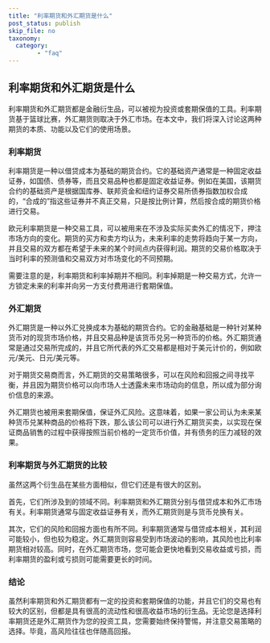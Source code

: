 ```yaml
---
title: "利率期货和外汇期货是什么"
post_status: publish
skip_file: no
taxonomy:
  category:
        - "faq"
---
```


## 利率期货和外汇期货是什么

利率期货和外汇期货都是金融衍生品，可以被视为投资或套期保值的工具。利率期货基于篮球比赛，外汇期货则取决于外汇市场。在本文中，我们将深入讨论这两种期货的本质、功能以及它们的使用场景。

### 利率期货

利率期货是一种以借贷成本为基础的期货合约。它的基础资产通常是一种固定收益证券，如国债、债券等，而且交易品种也都是固定收益证券。例如在美国，该期货合约的基础资产是根据国库券、联邦资金和纽约证券交易所债券指数加权合成的，“合成的”指这些证券并不真正交易，只是按比例计算，然后按合成的期货价格进行交易。

欧元利率期货是一种交易工具，可以被用来在不涉及实际买卖外汇的情况下，押注市场方向的变化。期货的买方和卖方均认为，未来利率的走势将趋向于某一方向，并且交易的双方都在希望于未来的某个时间点内获得利润。期货的交易价格取决于当时利率的预测值和交易双方对市场变化的不同预期。

需要注意的是，利率期货和利率掉期并不相同。利率掉期是一种交易方式，允许一方锁定未来的利率并向另一方支付费用进行套期保值。

### 外汇期货

外汇期货是一种以外汇兑换成本为基础的期货合约。它的金融基础是一种针对某种货币对的现货市场价格，并且交易品种是该货币兑另一种货币的价格。外汇期货通常是通过交易所完成的，并且它所代表的外汇交易都是相对于美元计价的，例如欧元/美元、日元/美元等。

对于期货交易商而言，外汇期货的交易策略很多，可以在风险和回报之间寻找平衡，并且因为期货价格可以向市场人士透露未来市场动向的信息，所以成为部分询价信息的来源。

外汇期货也被用来套期保值，保证外汇风险。这意味着，如果一家公司认为未来某种货币兑某种商品的价格将下跌，那么该公司可以进行外汇期货买卖，以实现在保证商品销售的过程中获得按照当前价格的一定货币价值，并有债务的压力减轻的效果。

### 利率期货与外汇期货的比较

虽然这两个衍生品在某些方面相似，但它们还是有很大的区别。

首先，它们所涉及到的领域不同。利率期货和外汇期货分别与借贷成本和外汇市场有关。利率期货通常与固定收益证券有关，而外汇期货则是与货币兑换有关。

其次，它们的风险和回报方面也有所不同。利率期货通常与借贷成本相关，其利润可能较小，但也较为稳定。外汇期货则容易受到市场波动的影响，其风险也比利率期货相对较高。同时，在外汇期货市场，您可能会更快地看到交易收益或亏损，而利率期货的盈利或亏损则可能需要更长的时间。

### 结论

虽然利率期货和外汇期货都有一定的投资和套期保值的功能，并且它们的交易也有较大的区别，但都是具有很高的流动性和很高收益市场的衍生品。无论您是选择利率期货还是外汇期货作为您的投资工具，您需要始终保持警惕，并注意交易策略的选择。毕竟，高风险往往也伴随高回报。
